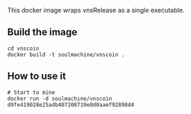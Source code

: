 This docker image wraps vnsRelease as a single executable.


## Build the image

    cd vnscoin
    docker build -t soulmachine/vnscoin .


## How to use it

    # Start to mine
    docker run -d soulmachine/vnscoin d9fe419028e25adb407208719e0d0aaef92898d4
